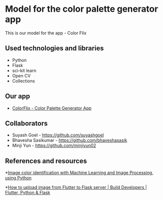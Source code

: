 # Model for the color palette generator app

This is our model for the app - Color Flix

## Used technologies and libraries
* Python
* Flask
* sci-kit learn
* Open CV
* Collections

## Our app
* [ColorFlix - Color Palette Generator App](https://github.com/bhaveshasasik/color-palette-app)

## Collaborators
* Suyash Goel - https://github.com/suyashgoel
* Bhavesha Sasikumar - https://github.com/bhaveshasasik
* Minji Yun - https://github.com/minjiyun02

## References and resources 

*[Image color identification with Machine Learning and Image Processing, using Python](https://towardsdatascience.com/image-color-identification-with-machine-learning-and-image-processing-using-python-f3dd0606bdca)

*[How to upload image from Flutter to Flask server | Build Developers | Flutter, Python & Flask](https://www.youtube.com/watch?v=Su_qbc98xsE)
